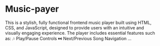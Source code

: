 # Music-payer
This is a stylish, fully functional frontend music player built using HTML, CSS, and JavaScript, designed to provide users with an intuitive and visually engaging experience. The player includes essential features such as:  🎶 Play/Pause Controls  ⏭️ Next/Previous Song Navigation  ...
